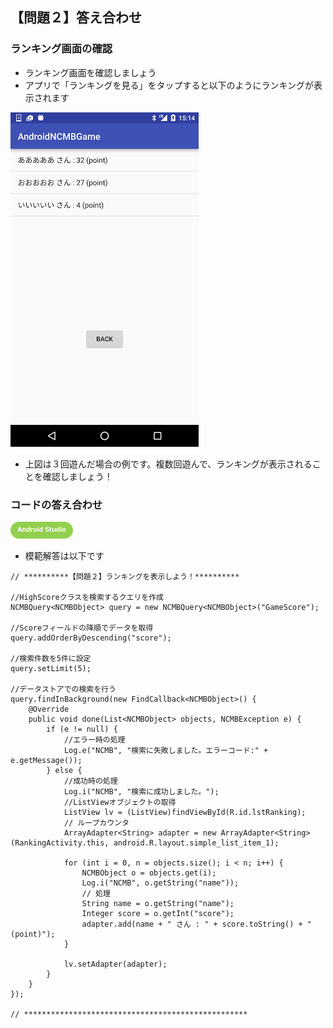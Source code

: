 ## 【問題２】答え合わせ

### ランキング画面の確認

* ランキング画面を確認しましょう
 * アプリで「ランキングを見る」をタップすると以下のようにランキングが表示されます

![ans2-1](/readme-img/ans2-1.png)

* 上図は３回遊んだ場合の例です。複数回遊んで、ランキングが表示されることを確認しましょう！

### コードの答え合わせ

![Android](/readme-img/icon_androidstudio.png)

* 模範解答は以下です

```android
// **********【問題２】ランキングを表示しよう！**********

//HighScoreクラスを検索するクエリを作成
NCMBQuery<NCMBObject> query = new NCMBQuery<NCMBObject>("GameScore");

//Scoreフィールドの降順でデータを取得
query.addOrderByDescending("score");

//検索件数を5件に設定
query.setLimit(5);

//データストアでの検索を行う
query.findInBackground(new FindCallback<NCMBObject>() {
    @Override
    public void done(List<NCMBObject> objects, NCMBException e) {
        if (e != null) {
            //エラー時の処理
            Log.e("NCMB", "検索に失敗しました。エラーコード:" + e.getMessage());
        } else {
            //成功時の処理
            Log.i("NCMB", "検索に成功しました。");
            //ListViewオブジェクトの取得
            ListView lv = (ListView)findViewById(R.id.lstRanking);
            // ループカウンタ
            ArrayAdapter<String> adapter = new ArrayAdapter<String>(RankingActivity.this, android.R.layout.simple_list_item_1);

            for (int i = 0, n = objects.size(); i < n; i++) {
                NCMBObject o = objects.get(i);
                Log.i("NCMB", o.getString("name"));
                // 処理
                String name = o.getString("name");
                Integer score = o.getInt("score");
                adapter.add(name + " さん : " + score.toString() + " (point)");
            }

            lv.setAdapter(adapter);
        }
    }
});

// **************************************************
```
